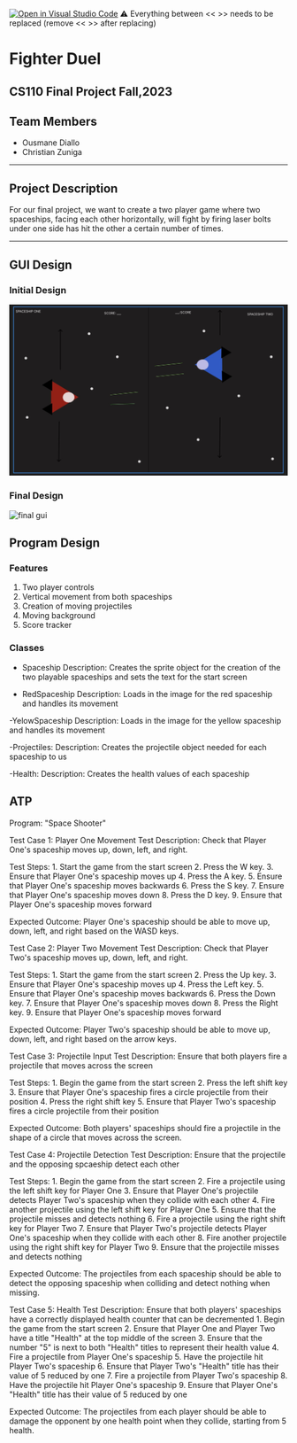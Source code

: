[![Open in Visual Studio Code](https://classroom.github.com/assets/open-in-vscode-718a45dd9cf7e7f842a935f5ebbe5719a5e09af4491e668f4dbf3b35d5cca122.svg)](https://classroom.github.com/online_ide?assignment_repo_id=12862594&assignment_repo_type=AssignmentRepo)
:warning: Everything between << >> needs to be replaced (remove << >> after replacing)

# Fighter Duel
## CS110 Final Project  Fall,2023

## Team Members

- Ousmane Diallo
- Christian Zuniga

***

## Project Description

For our final project, we want to create a two player game where two spaceships, facing each other horizontally, will fight by firing laser bolts under one side has hit the other a certain number of times.

***    

## GUI Design

### Initial Design

![initial gui](assets/Initial_GUI.jpg)

### Final Design

![final gui](assets/final_GUI.png)

## Program Design

### Features

1. Two player controls
2. Vertical movement from both spaceships
3. Creation of moving projectiles
4. Moving background
5. Score tracker

### Classes

- Spaceship
Description: Creates the sprite object for the creation of the two playable spaceships and sets the text for the start screen

- RedSpaceship
Description: Loads in the image for the red spaceship and handles its movement

-YelowSpaceship
Description: Loads in the image for the yellow spaceship and handles its movement

-Projectiles:
Description: Creates the projectile object needed for each spaceship to us

-Health:
Description: Creates the health values of each spaceship

## ATP

Program: "Space Shooter"

Test Case 1: Player One Movement
Test Description: Check that Player One's spaceship moves up, down, left, and right.

Test Steps:
    1. Start the game from the start screen
    2. Press the W key.
    3. Ensure that Player One's spaceship moves up
    4. Press the A key.
    5. Ensure that Player One's spaceship moves backwards
    6. Press the S key.
    7. Ensure that Player One's spaceship moves down
    8. Press the D key.
    9. Ensure that Player One's spaceship moves forward
    
Expected Outcome: Player One's spaceship should be able to move up, down, left, and right based on the WASD keys.


Test Case 2: Player Two Movement
Test Description: Check that Player Two's spaceship moves up, down, left, and right.

Test Steps:
    1. Start the game from the start screen
    2. Press the Up key.
    3. Ensure that Player One's spaceship moves up
    4. Press the Left key.
    5. Ensure that Player One's spaceship moves backwards
    6. Press the Down key.
    7. Ensure that Player One's spaceship moves down
    8. Press the Right key.
    9. Ensure that Player One's spaceship moves forward
    
Expected Outcome: Player Two's spaceship should be able to move up, down, left, and right based on the arrow keys.


Test Case 3: Projectile Input 
Test Description: Ensure that both players fire a projectile that moves across the screen

Test Steps:
    1. Begin the game from the start screen
    2. Press the left shift key
    3. Ensure that Player One's spaceship fires a circle projectile from their position
    4. Press the right shift key
    5. Ensure that Player Two's spaceship fires a circle projectile from their position
    
Expected Outcome: Both players' spaceships should fire a projectile in the shape of a circle that moves across the screen.

Test Case 4: Projectile Detection
Test Description: Ensure that the projectile and the opposing spcaeship detect each other

Test Steps:
    1. Begin the game from the start screen
    2. Fire a projectile using the left shift key for Player One
    3. Ensure that Player One's projectile detects Player Two's spaceship when they collide with each other
    4. Fire another projectile using the left shift key for Player One
    5. Ensure that the projectile misses and detects nothing
    6. Fire a projectile using the right shift key for Player Two
    7. Ensure that Player Two's projectile detects Player One's spaceship when they collide with each other
    8. Fire another projectile using the right shift key for Player Two
    9. Ensure that the projectile misses and detects nothing
    
Expected Outcome: The projectiles from each spaceship should be able to detect the opposing spaceship when colliding and detect nothing when missing.

Test Case 5: Health
Test Description: Ensure that both players' spaceships have a correctly displayed health counter that can be decremented
    1. Begin the game from the start screen
    2. Ensure that Player One and Player Two have a title "Health" at the top middle of the screen
    3. Ensure that the number "5" is next to both "Health" titles to represent their health value
    4. Fire a projectile from Player One's spaceship
    5. Have the projectile hit Player Two's spaceship
    6. Ensure that Player Two's "Health" title has their value of 5 reduced by one
    7. Fire a projectile from Player Two's spaceship
    8. Have the projectile hit Player One's spaceship
    9. Ensure that Player One's "Health" title has their value of 5 reduced by one

Expected Outcome: The projectiles from each player should be able to damage the opponent by one health point when they collide, starting from 5 health.

